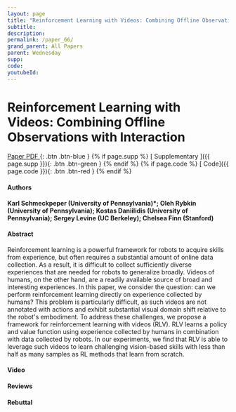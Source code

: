```yaml
---
layout: page
title: "Reinforcement Learning with Videos: Combining Offline Observations with Interaction"
subtitle: 
description:
permalink: /paper_66/
grand_parent: All Papers
parent: Wednesday
supp: 
code: 
youtubeId: 
---
```


# Reinforcement Learning with Videos: Combining Offline Observations with Interaction

[<i class="fa fa-file-text-o" aria-hidden="true"></i> Paper PDF ](https://drive.google.com/file/d/1V7e1DkjLILO3tvx0mnK0dYr3snJS_7S5/view){: .btn .btn-blue } {% if page.supp %} [<i class="fa fa-file-text-o" aria-hidden="true"></i> Supplementary ]({{ page.supp }}){: .btn .btn-green } {% endif %} {% if page.code %} [<i class="fa fa-github" aria-hidden="true"></i> Code]({{ page.code }}){: .btn .btn-red }
{% endif %}

#### Authors
**Karl  Schmeckpeper (University of Pennsylvania)*; Oleh Rybkin (University of Pennsylvania); Kostas Daniilidis (University of Pennsylvania); Sergey Levine (UC Berkeley); Chelsea Finn (Stanford)**

#### Abstract
 Reinforcement learning is a powerful framework for robots to acquire skills from experience, but often requires a substantial amount of online data collection. As a result, it is difficult to collect sufficiently diverse experiences that are needed for robots to generalize broadly. Videos of humans, on the other hand, are a readily available source of broad and interesting experiences. In this paper, we consider the question: can we perform reinforcement learning directly on experience collected by humans? This problem is particularly difficult, as such videos are not annotated with actions and exhibit substantial visual domain shift relative to the robot's embodiment. To address these challenges, we propose a framework for reinforcement learning with videos (RLV).
RLV learns a policy and value function using experience collected by humans in combination with data collected by robots. In our experiments, we find that RLV is able to leverage such videos to learn challenging vision-based skills with less than half as many samples as RL methods that learn from scratch.

#### Video 

#### Reviews

#### Rebuttal
